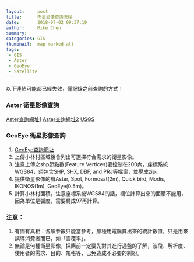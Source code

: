 ```yaml
---
layout:     post
title:      衛星影像查詢流程
date:       2018-07-02 09:37:19
author:     Mike Chen
summary:    
categories: GIS
thumbnail:  map-marked-alt
tags:
 - GIS
 - Aster
 - GeoEye
 - Satellite 
---
```


以下連結可能都已經失效，僅記錄之前查詢的方式！

### Aster 衛星影像查詢
[Aster查詢網址1](http://www.gdem.aster.ersdac.or.jp/search.jsp)
[Aster查詢網址2](http://imsweb.aster.ersdac.or.jp/ims/html/MainMenu/MainMenu.html)
[USGS](http://earthexplorer.usgs.gov/)


### GeoEye 衛星影像查詢
1. [GeoEye查詢網址](http://geofuse.geoeye.com/advanced/SearchOptions/UploadFile.aspx)
2. 上傳小林村區域後會列出可選擇符合需求的衛星影像。
3. 注意上傳之shp節點數(Feature Vertices)要控制在200內，座標系統WGS84，須包含SHP, SHX, DBF, and PRJ等檔案，並壓成zip。
4. 提供衛星影像的有Aster, Spot, Formosat(2m), Quick bird, Modis, IKONOS(1m), GeoEye(0.5m)。
5. 計算小林村面積，注意座標系統WGS84的話，欄位計算出來的面積不能用，因為單位是弧度，需要轉成97再計算。



### 注意：
1. 有圖有真相：各項參數只能當參考，那種用電腦算出來的統計數值，只是用來誤導消費者而已，如「雲覆率」。
2. 無論是何種衛星影像，採購前一定要先對其進行通盤的了解，波段、解析度、使用者的需求、目的、規格等，已免造成不必要的糾紛。

